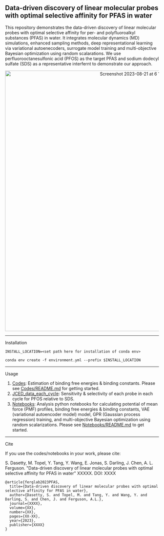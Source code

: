 Data-driven discovery of linear molecular probes with optimal selective affinity for PFAS in water
--

This repository demonstrates the data-driven discovery of linear molecular probes with optimal selective affinity for per- and polyfluoroalkyl substances (PFAS) in water. It integrates molecular dynamics (MD) simulations, enhanced sampling methods, deep representational learning via variational autoenecoders, surrogate model training and multi-objective Bayesian optimization using random scalarations. We use perfluorooctanesulfonic acid (PFOS) as the target PFAS and sodium dodecyl sulfate (SDS) as a representative interfernt to demonstrate our approach. 

<p align="center">
<img width="854" alt="Screenshot 2023-08-21 at 6 11 52 PM" src="https://github.com/Ferg-Lab/activeLearningPFASLinear/assets/38693318/1ebf43a0-7ce7-41ea-8c02-2c9926d806aa">
</p>

---

Installation

`INSTALL_LOCATION=<set path here for installation of conda env>`

`conda env create -f environment.yml --prefix $INSTALL_LOCATION` 

---

Usage

1. [Codes](./Codes): Estimation of binding free energies & binding constants. Please see [Codes/README.md](./Codes/README.md) for getting started.
2. [JCED_data_each_cycle](./JCED_data_each_cycle): Sensitivity & selectivity of each probe in each cycle for PFOS relative to SDS.
3. [Notebooks](./Notebooks): Analysis python notebooks for calculating potential of mean force (PMF) profiles, binding free energies & binding constants, VAE (variational autoencoder model) model, GPR (Gaussian process regression) training, and multi-objective Bayesian optimization using random scalarizations. Please see [Notebooks/README.md](./Notebooks/README.md) to get started.
   
---

Cite

If you use the codes/notebooks in your work, please cite:

S. Dasetty, M. Topel, Y. Tang, Y. Wang, E. Jonas, S. Darling, J. Chen, A. L. Ferguson. "Data-driven discovery of linear molecular probes with optimal selective affinity for PFAS in water" XXXXX. DOI: XXXX

```
@article{ferglab2023PFAS,
  title={Data-driven discovery of linear molecular probes with optimal selective affinity for PFAS in water},
  author={Dasetty, S. and Topel, M. and Tang, Y. and Wang, Y. and Darling, S. and Chen, J. and Ferguson, A.L.},
  journal={XXXX},
  volume={XX},
  number={XX},
  pages={XX-XX},
  year={2023},
  publisher={XXXX}
}
```


